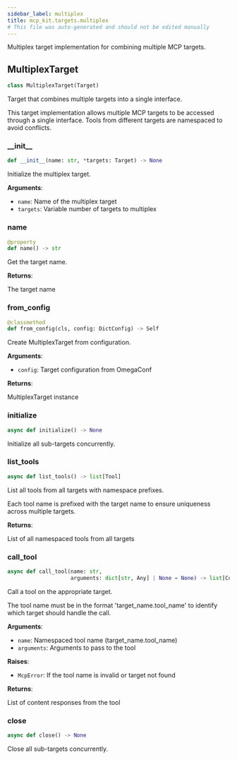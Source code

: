 ```yaml
---
sidebar_label: multiplex
title: mcp_kit.targets.multiplex
# This file was auto-generated and should not be edited manually
---
```


Multiplex target implementation for combining multiple MCP targets.

## MultiplexTarget

```python
class MultiplexTarget(Target)
```

Target that combines multiple targets into a single interface.

This target implementation allows multiple MCP targets to be accessed
through a single interface. Tools from different targets are namespaced
to avoid conflicts.

### \_\_init\_\_

```python
def __init__(name: str, *targets: Target) -> None
```

Initialize the multiplex target.

**Arguments**:

- `name`: Name of the multiplex target
- `targets`: Variable number of targets to multiplex

### name

```python
@property
def name() -> str
```

Get the target name.

**Returns**:

The target name

### from\_config

```python
@classmethod
def from_config(cls, config: DictConfig) -> Self
```

Create MultiplexTarget from configuration.

**Arguments**:

- `config`: Target configuration from OmegaConf

**Returns**:

MultiplexTarget instance

### initialize

```python
async def initialize() -> None
```

Initialize all sub-targets concurrently.

### list\_tools

```python
async def list_tools() -> list[Tool]
```

List all tools from all targets with namespace prefixes.

Each tool name is prefixed with the target name to ensure uniqueness
across multiple targets.

**Returns**:

List of all namespaced tools from all targets

### call\_tool

```python
async def call_tool(name: str,
                    arguments: dict[str, Any] | None = None) -> list[Content]
```

Call a tool on the appropriate target.

The tool name must be in the format &#x27;target_name.tool_name&#x27; to identify
which target should handle the call.

**Arguments**:

- `name`: Namespaced tool name (target_name.tool_name)
- `arguments`: Arguments to pass to the tool

**Raises**:

- `McpError`: If the tool name is invalid or target not found

**Returns**:

List of content responses from the tool

### close

```python
async def close() -> None
```

Close all sub-targets concurrently.

